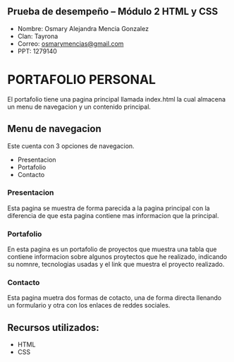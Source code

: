 Prueba de desempeño – Módulo 2 HTML y CSS
-----------------------------------------
* Nombre: Osmary Alejandra Mencia Gonzalez
* Clan: Tayrona
* Correo: osmarymencias@gmail.com
* PPT: 1279140

# PORTAFOLIO PERSONAL

El portafolio tiene una pagina principal llamada index.html la cual almacena un menu de navegacion y un contenido principal.

## Menu de navegacion

Este cuenta con 3 opciones de navegacion.

* Presentacion 
* Portafolio
* Contacto

### Presentacion
Esta pagina se muestra de forma parecida a la pagina principal con la diferencia de que esta pagina contiene mas informacion que la principal.

### Portafolio
En esta pagina es un portafolio de proyectos que muestra una tabla que contiene informacion sobre algunos proytectos que he realizado,
indicando su nomnre, tecnologias usadas y el link que muestra el proyecto realizado.

### Contacto 
Esta pagina muetra dos formas de cotacto, una de forma directa llenando un formulario y otra con los enlaces de reddes sociales.

## Recursos utilizados:
* HTML
* CSS
